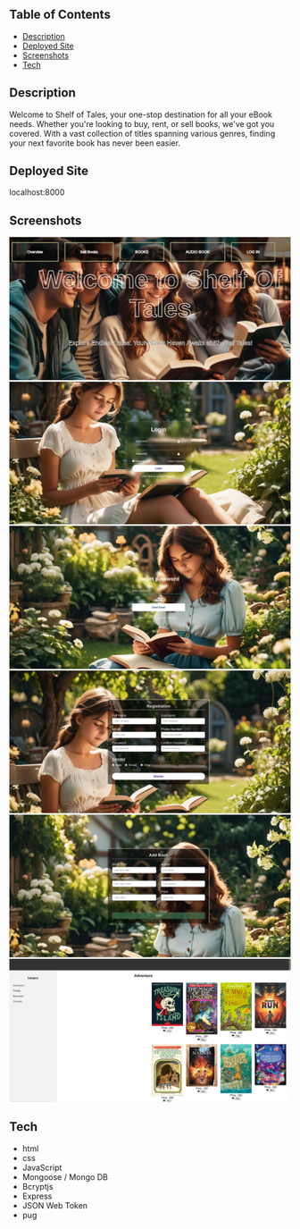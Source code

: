 ## Table of Contents

- [Description](#description)
- [Deployed Site](#deployed-site)
- [Screenshots](#screenshots)
- [Tech](#tech)

## Description

Welcome to Shelf of Tales, your one-stop destination for all your eBook needs. Whether you're looking to buy, rent, or sell books, we've got you covered. With a vast collection of titles spanning various genres, finding your next favorite book has never been easier.

## Deployed Site

localhost:8000

## Screenshots

![Home page](public/images/screenshots/Screenshot%20from%202024-03-03%2011-05-47.png)
![Login page](public/images/screenshots/Screenshot%20from%202024-03-03%2011-05-55.png)
![Forgot password](public/images/screenshots/Screenshot%20from%202024-03-03%2011-06-05.png)
![Registration page](public/images/screenshots/Screenshot%20from%202024-03-03%2011-06-11.png)
![Add Book page](public/images/screenshots/Screenshot%20from%202024-03-03%2011-06-23.png)
![Book Shelf](public/images/screenshots/Screenshot%20from%202024-03-03%2011-06-32.png)

## Tech

- html
- css
- JavaScript
- Mongoose / Mongo DB
- Bcryptjs
- Express
- JSON Web Token
- pug

